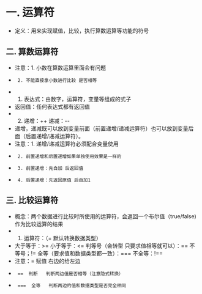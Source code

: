 # 一. 运算符
- 定义：用来实现赋值，比较，执行算数运算等功能的符号

## 二. 算数运算符

- 注意：1. 小数在算数运算里面会有问题
-      2. 不能直接拿小数进行比较 是否相等
- 1. 表达式：由数字，运算符，变量等组成的式子
-    返回值：任何表达式都有返回值
- 2. 递增：++     递减：--
-    递增，递减既可以放到变量前面（前置递增/递减运算符）也可以放到变量后面（后置递增/递减运算符）。
- 注意：1. 递增/递减运算符必须配合变量使用
-      2. 前置递增和后置递增如果单独使用效果是一样的
-      3. 前置递增：先自加 后返回值
-      4. 后置递增：先返回原值 后自加1

## 三. 比较运算符

- 概念：两个数据进行比较时所使用的运算符，会返回一个布尔值（true/false)作为比较运算的结果
- 1. 运算符：（= 默认转换数据类型）
-   大于等于：>=   小于等于：<=   判等号（会转型  只要求值相等就可以）：==   不等号；!= 全等（要求值和数据类型都一致）：=== 不全等：!==
- 注意：=  赋值   右边的给左边
-      ==  判断   判断两边值是否相等（注意隐式转换）
-      ===  全等   判断两边的值和数据类型是否完全相同
